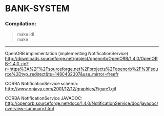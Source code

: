 # BANK-SYSTEM

### Compilation:
> make idl  
> make

_______________
OpenORB implementation (implementing NotificationService)  
http://downloads.sourceforge.net/project/openorb/OpenORB/1.4.0/OpenORB-1.4.0.zip?r=https%3A%2F%2Fsourceforge.net%2Fprojects%2Fopenorb%2F%3Fsource%3Dtyp_redirect&ts=1480432307&use_mirror=freefr

CORBA NotificationService schema:  
http://www.onjava.com/2001/12/12/graphics/Figure1.gif

CORBA NotificationService JAVADOC:  
http://openorb.sourceforge.net/docs/1.4.0/NotificationService/doc/javadoc/overview-summary.html

